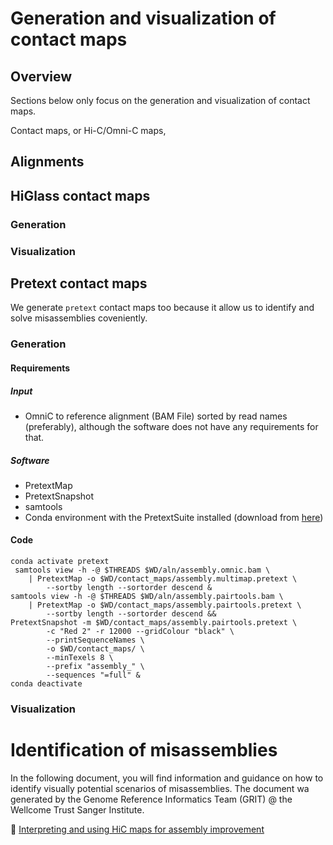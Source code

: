 # Generation and visualization of contact maps

## Overview


Sections below only focus on the generation and visualization of contact maps.

Contact maps, or Hi-C/Omni-C maps, 




## Alignments

## HiGlass contact maps

### Generation

### Visualization

## Pretext contact maps

We generate `pretext` contact maps too because it allow us to identify and solve misassemblies coveniently.


### Generation 

#### Requirements

##### Input

- OmniC to reference alignment (BAM File) sorted by read names (preferably), although the software does not have any requirements for that.


##### Software

- PretextMap
- PretextSnapshot
- samtools
- Conda environment with the PretextSuite installed (download from [here](https://github.com/ccgproject/ccgp_assembly/blob/main/workflows/conda_env/conda.env.pretext.yml))

#### Code

```
conda activate pretext
 samtools view -h -@ $THREADS $WD/aln/assembly.omnic.bam \
    | PretextMap -o $WD/contact_maps/assembly.multimap.pretext \
        --sortby length --sortorder descend &
samtools view -h -@ $THREADS $WD/aln/assembly.pairtools.bam \
    | PretextMap -o $WD/contact_maps/assembly.pairtools.pretext \
        --sortby length --sortorder descend &&
PretextSnapshot -m $WD/contact_maps/assembly.pairtools.pretext \
        -c "Red 2" -r 12000 --gridColour "black" \
        --printSequenceNames \
        -o $WD/contact_maps/ \
        --minTexels 8 \
        --prefix "assembly_" \
        --sequences "=full" &
conda deactivate
```

### Visualization



# Identification of misassemblies

In the following document, you will find information and guidance on how to identify visually potential scenarios of misassemblies.
The document wa generated by the Genome Reference Informatics Team (GRIT) @ the Wellcome Trust Sanger Institute.

📄 [Interpreting and using HiC maps for assembly improvement](https://eukaryotic-genome-assembly.github.io/pdf/HiC_Dummies_Guide.pdf)
